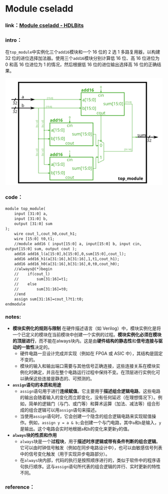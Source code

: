# Module cseladd

### **link**：[Module cseladd - HDLBits](https://hdlbits.01xz.net/wiki/Module_cseladd)

### **intro**：

在`top_module`中实例化三个`add16`模块和一个 16 位的 2 选 1 多路复用器，以构建 32 位的进位选择加法器。使用三个`add16`模块分别计算低 16 位、高 16 位进位为 0 和高 16 位进位为 1 的情况，然后根据低 16 位的进位输出选择高 16 位的正确结果。

![image-20250102172829550](asset/image-20250102172829550.png)                                                                                                

### **code**：

```
module top_module(
    input [31:0] a,
    input [31:0] b,
    output [31:0] sum
);	
    wire cout_l,cout_h0,cout_h1;
    wire [15:0] t0,t1;
	//module add16 ( input[15:0] a, input[15:0] b, input cin, output[15:0] sum, output cout );
    add16 add16_l(a[15:0],b[15:0],0,sum[15:0],cout_l);
    add16 add16_h1(a[31:16],b[31:16],1,t1,cout_h1);
    add16 add16_h0(a[31:16],b[31:16],0,t0,cout_h0);
    //always@(*)begin
    //    if(cout_l)
    //        sum[31:16]=t1;
    //    else
    //        sum[31:16]=t0;
    //end
    assign sum[31:16]=cout_l?t1:t0;
endmodule

```

### notes:

- **模块实例化的规则与限制**
  在硬件描述语言（如 Verilog）中，模块实例化是将一个已定义的模块在当前模块中创建一个实例的过程。**模块实例化必须在模块的顶层进行**，而不能在always块内。这是由**硬件结构的静态性**和**信号连接与驱动的一致性**决定的。
  - 硬件电路一旦设计完成并实现（例如在 FPGA 或 ASIC 中），其结构是固定不变的。
  - 模块的输入和输出端口需要与其他信号正确连接，这些连接关系在模块实例化时确定，并且在整个电路运行过程中保持不变。在顶层进行实例化可以确保这些连接是静态的、可预测的。
- **`assign`语句的本质和用途**
  - `assign`语句用于进行**连续赋值**。它主要用于**描述组合逻辑电路**，这些电路的输出会随着输入的变化而立即变化，没有任何延迟（在理想情况下）。例如，简单的逻辑门（与门、或门等）和算术运算（加法、减法等）组合形成的组合逻辑可以用`assign`语句来描述。
  - 当使用`assign`语句时，它会创建一个隐含的组合逻辑电路来实现赋值操作。例如，`assign y = a & b;`会创建一个与门电路，其中`a`和`b`是输入，`y`是输出。这个电路会实时地根据`a`和`b`的变化来更新`y`的值。
- **`always`块的性质和作用**
  - `always`块是一个**过程块**，用于**描述时序逻辑或带有条件判断的组合逻辑**。它可以由时钟信号触发（例如在同步电路设计中），也可以由敏感信号列表中的信号变化触发（用于实现异步电路部分）。
  - 在`always`块内部，代码的执行是按照顺序进行的，类似于软件中的程序语句执行顺序。这与`assign`语句所代表的组合逻辑的并行、实时更新的特性不同。

### reference：

